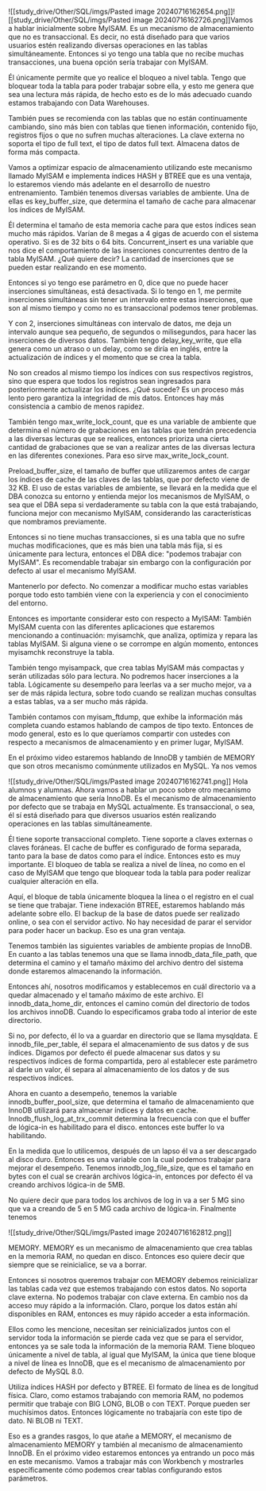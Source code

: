 ![[study_drive/Other/SQL/imgs/Pasted image 20240716162654.png]]![[study_drive/Other/SQL/imgs/Pasted image 20240716162726.png]]Vamos a hablar inicialmente sobre MyISAM. Es un mecanismo de almacenamiento que no es transaccional. Es decir, no está diseñado para que varios usuarios estén realizando diversas operaciones en las tablas simultáneamente. Entonces si yo tengo una tabla que no recibe muchas transacciones, una buena opción sería trabajar con MyISAM.

 Él únicamente permite que yo realice el bloqueo a nivel tabla. Tengo que bloquear toda la tabla para poder trabajar sobre ella, y esto me genera que sea una lectura más rápida, de hecho esto es de lo más adecuado cuando estamos trabajando con Data Warehouses.

También pues se recomienda con las tablas que no están continuamente cambiando, sino más bien con tablas que tienen información, contenido fijo, registros fijos o que no sufren muchas alteraciones. La clave externa no soporta el tipo de full text, el tipo de datos full text. Almacena datos de forma más compacta.

Vamos a optimizar espacio de almacenamiento utilizando este mecanismo llamado MyISAM e implementa índices HASH y BTREE que es una ventaja, lo estaremos viendo más adelante en el desarrollo de nuestro entrenamiento. También tenemos diversas variables de ambiente. Una de ellas es key_buffer_size, que determina el tamaño de cache para almacenar los índices de MyISAM.

 Él determina el tamaño de esta memoria cache para que estos índices sean mucho más rápidos. Varían de 8 megas a 4 gigas de acuerdo con el sistema operativo. Si es de 32 bits o 64 bits. Concurrent_insert es una variable que nos dice el comportamiento de las inserciones concurrentes dentro de la tabla MyISAM. ¿Qué quiere decir? La cantidad de inserciones que se pueden estar realizando en ese momento.

Entonces si yo tengo ese parámetro en 0, dice que no puede hacer inserciones simultáneas, está desactivada. Si lo tengo en 1, me permite inserciones simultáneas sin tener un intervalo entre estas inserciones, que son al mismo tiempo y como no es transaccional podemos tener problemas.

Y con 2, inserciones simultáneas con intervalo de datos, me deja un intervalo aunque sea pequeño, de segundos o milisegundos, para hacer las inserciones de diversos datos. También tengo delay_key_write, que ella genera como un atraso o un delay, como se diría en inglés, entre la actualización de índices y el momento que se crea la tabla.

 No son creados al mismo tiempo los índices con sus respectivos registros, sino que espera que todos los registros sean ingresados para posteriormente actualizar los índices. ¿Qué sucede? Es un proceso más lento pero garantiza la integridad de mis datos. Entonces hay más consistencia a cambio de menos rapidez.

 También tengo max_write_lock_count, que es una variable de ambiente que determina el número de grabaciones en las tablas que tendrán precedencia a las diversas lecturas que se realices, entonces prioriza una cierta cantidad de grabaciones que se van a realizar antes de las diversas lectura en las diferentes conexiones. Para eso sirve max_write_lock_count.

Preload_buffer_size, el tamaño de buffer que utilizaremos antes de cargar los índices de cache de las claves de las tablas, que por defecto viene de 32 KB. El uso de estas variables de ambiente, se llevará en la medida que el DBA conozca su entorno y entienda mejor los mecanismos de MyISAM, o sea que el DBA sepa si verdaderamente su tabla con la que está trabajando, funciona mejor con mecanismo MyISAM, considerando las características que nombramos previamente.

Entonces si no tiene muchas transacciones, si es una tabla que no sufre muchas modificaciones, que es más bien una tabla más fija, si es únicamente para lectura, entonces el DBA dice: "podemos trabajar con MyISAM". Es recomendable trabajar sin embargo con la configuración por defecto al usar el mecanismo MyISAM.

Mantenerlo por defecto. No comenzar a modificar mucho estas variables porque todo esto también viene con la experiencia y con el conocimiento del entorno.

Entonces es importante considerar esto con respecto a MyISAM: También MyISAM cuenta con las diferentes aplicaciones que estaremos mencionando a continuación: myisamchk, que analiza, optimiza y repara las tablas MyISAM. Si alguna viene o se corrompe en algún momento, entonces myisamchk reconstruye la tabla.

También tengo myisampack, que crea tablas MyISAM más compactas y serán utilizadas sólo para lectura. No podremos hacer inserciones a la tabla. Lógicamente su desempeño para leerlas va a ser mucho mejor, va a ser de más rápida lectura, sobre todo cuando se realizan muchas consultas a estas tablas, va a ser mucho más rápida.

También contamos con myisam_ftdump, que exhibe la información más completa cuando estamos hablando de campos de tipo texto. Entonces de modo general, esto es lo que queríamos compartir con ustedes con respecto a mecanismos de almacenamiento y en primer lugar, MyISAM.

 En el próximo video estaremos hablando de InnoDB y también de MEMORY que son otros mecanismo comúnmente utilizados en MySQL. Ya nos vemos

![[study_drive/Other/SQL/imgs/Pasted image 20240716162741.png]]
Hola alumnos y alumnas. Ahora vamos a hablar un poco sobre otro mecanismo de almacenamiento que sería InnoDB. Es el mecanismo de almacenamiento por defecto que se trabaja en MySQL actualmente. Es transaccional, o sea, él sí está diseñado para que diversos usuarios estén realizando operaciones en las tablas simultáneamente.

Él tiene soporte transaccional completo. Tiene soporte a claves externas o claves foráneas. El cache de buffer es configurado de forma separada, tanto para la base de datos como para el índice. Entonces esto es muy importante. El bloqueo de tabla se realiza a nivel de línea, no como en el caso de MyISAM que tengo que bloquear toda la tabla para poder realizar cualquier alteración en ella.

Aquí, el bloque de tabla únicamente bloquea la línea o el registro en el cual se tiene que trabajar. Tiene indexación BTREE, estaremos hablando más adelante sobre ello. El backup de la base de datos puede ser realizado online, o sea con el servidor activo. No hay necesidad de parar el servidor para poder hacer un backup. Eso es una gran ventaja.

 Tenemos también las siguientes variables de ambiente propias de InnoDB. En cuanto a las tablas tenemos una que se llama innodb_data_file_path, que determina el camino y el tamaño máximo del archivo dentro del sistema donde estaremos almacenando la información.

 Entonces ahí, nosotros modificamos y establecemos en cuál directorio va a quedar almacenado y el tamaño máximo de este archivo. El innodb_data_home_dir, entonces el camino común del directorio de todos los archivos innoDB. Cuando lo especificamos graba todo al interior de este directorio.

Si no, por defecto, él lo va a guardar en directorio que se llama mysqldata. E innodb_file_per_table, él separa el almacenamiento de sus datos y de sus índices. Digamos por defecto él puede almacenar sus datos y su respectivos índices de forma compartida, pero al establecer este parámetro al darle un valor, él separa al almacenamiento de los datos y de sus respectivos índices.

Ahora en cuanto a desempeño, tenemos la variable innodb_buffer_pool_size, que determina el tamaño de almacenamiento que InnoDB utilizará para almacenar índices y datos en cache. Innodb_flush_log_at_trx_commit determina la frecuencia con que el buffer de lógica-in es habilitado para el disco. entonces este buffer lo va habilitando.

En la medida que lo utilicemos, después de un lapso él va a ser descargado al disco duro. Entonces es una variable con la cual podemos trabajar para mejorar el desempeño. Tenemos innodb_log_file_size, que es el tamaño en bytes con el cual se crearán archivos lógica-in, entonces por defecto él va creando archivos lógica-in de 5MB.

No quiere decir que para todos los archivos de log in va a ser 5 MG sino que va a creando de 5 en 5 MG cada archivo de lógica-in. Finalmente tenemos

![[study_drive/Other/SQL/imgs/Pasted image 20240716162812.png]]

MEMORY. MEMORY es un mecanismo de almacenamiento que crea tablas en la memoria RAM, no quedan en disco. Entonces eso quiere decir que siempre que se reinicialice, se va a borrar.

Entonces si nosotros queremos trabajar con MEMORY debemos reinicializar las tablas cada vez que estemos trabajando con estos datos. No soporta clave externa. No podemos trabajar con clave externa. En cambio nos da acceso muy rápido a la información. Claro, porque los datos están ahí disponibles en RAM, entonces es muy rápido acceder a esta información.

Ellos como les mencione, necesitan ser reinicializados juntos con el servidor toda la información se pierde cada vez que se para el servidor, entonces ya se sale toda la información de la memoria RAM. Tiene bloqueo únicamente a nivel de tabla, al igual que MyISAM, la única que tiene bloque a nivel de línea es InnoDB, que es el mecanismo de almacenamiento por defecto de MySQL 8.0.

Utiliza índices HASH por defecto y BTREE. El formato de línea es de longitud física. Claro, como estamos trabajando con memoria RAM, no podemos permitir que trabaje con BIG LONG, BLOB o con TEXT. Porque pueden ser muchísimos datos. Entonces lógicamente no trabajaría con este tipo de dato. Ni BLOB ni TEXT.

Eso es a grandes rasgos, lo que atañe a MEMORY, el mecanismo de almacenamiento MEMORY y también al mecanismo de almacenamiento InnoDB. En el próximo video estaremos entonces ya entrando un poco más en este mecanismo. Vamos a trabajar más con Workbench y mostrarles específicamente cómo podemos crear tablas configurando estos parámetros.